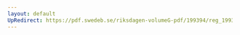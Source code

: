 ```yaml
---
layout: default
UpRedirect: https://pdf.swedeb.se/riksdagen-volumeG-pdf/199394/reg_199394_NU/reg_199394_NU_0016.pdf
---
```

